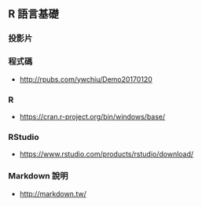 ## R 語言基礎

### 投影片


### 程式碼
- http://rpubs.com/ywchiu/Demo20170120

### R 
- https://cran.r-project.org/bin/windows/base/

### RStudio
- https://www.rstudio.com/products/rstudio/download/

### Markdown 說明
- http://markdown.tw/

